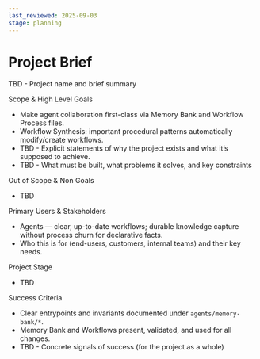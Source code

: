 ```yaml
---
last_reviewed: 2025-09-03
stage: planning
---
```


# Project Brief
TBD - Project name and brief summary

Scope & High Level Goals
- Make agent collaboration first-class via Memory Bank and Workflow Process files.
- Workflow Synthesis: important procedural patterns automatically modify/create workflows.
- TBD - Explicit statements of why the project exists and what it’s supposed to achieve.
- TBD - What must be built, what problems it solves, and key constraints

Out of Scope & Non Goals
- TBD

Primary Users & Stakeholders
- Agents — clear, up-to-date workflows; durable knowledge capture without process churn for declarative facts.
- Who this is for (end-users, customers, internal teams) and their key needs.

Project Stage
- TBD

Success Criteria
- Clear entrypoints and invariants documented under `agents/memory-bank/*`.
- Memory Bank and Workflows present, validated, and used for all changes.
- TBD - Concrete signals of success (for the project as a whole)
